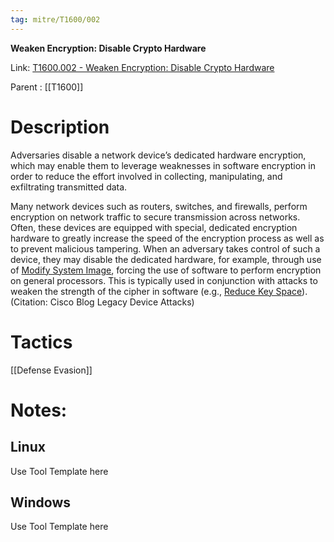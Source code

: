 ```yaml
---
tag: mitre/T1600/002
---
```


**Weaken Encryption: Disable Crypto Hardware**

Link: [T1600.002 - Weaken Encryption: Disable Crypto Hardware](https://attack.mitre.org/techniques/T1600/002)

Parent : [[T1600]]


# Description

Adversaries disable a network device’s dedicated hardware encryption, which may enable them to leverage weaknesses in software encryption in order to reduce the effort involved in collecting, manipulating, and exfiltrating transmitted data.

Many network devices such as routers, switches, and firewalls, perform encryption on network traffic to secure transmission across networks. Often, these devices are equipped with special, dedicated encryption hardware to greatly increase the speed of the encryption process as well as to prevent malicious tampering. When an adversary takes control of such a device, they may disable the dedicated hardware, for example, through use of [Modify System Image](https://attack.mitre.org/techniques/T1601), forcing the use of software to perform encryption on general processors. This is typically used in conjunction with attacks to weaken the strength of the cipher in software (e.g., [Reduce Key Space](https://attack.mitre.org/techniques/T1600/001)). (Citation: Cisco Blog Legacy Device Attacks)

# Tactics


[[Defense Evasion]]


# Notes:

## Linux

Use Tool Template here

## Windows

Use Tool Template here